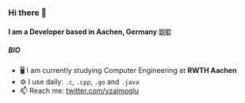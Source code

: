 ### Hi there 👋

#### I am a Developer based in Aachen, Germany 🇩🇪

##### BIO

- 🖥️ I am currently studying Computer Engineering at **RWTH Aachen**
- ⚙️ I use daily: `.c`, `.cpp`, `.go` and `.java`
- 📫 Reach me: [twitter.com/yzaimoglu](https://twitter.com/yzaimoglu)
